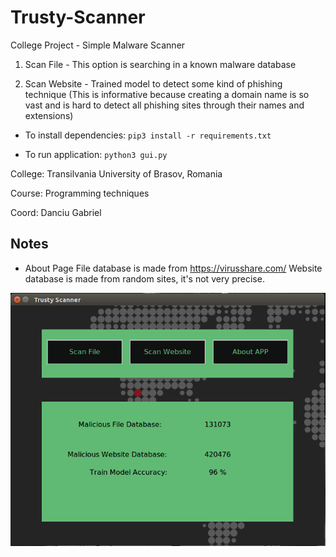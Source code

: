 # Trusty-Scanner
College Project - Simple Malware Scanner

1. Scan File - This option is searching in a known malware database

2. Scan Website - Trained model to detect some kind of phishing technique
      (This is informative because creating a domain name is so vast
      and is hard to detect all phishing sites through their names and extensions)


- To install dependencies: ``` pip3 install -r requirements.txt ```

- To run application: ``` python3 gui.py ```
      
            
College: Transilvania University of Brasov, Romania

Course:  Programming techniques

Coord:   Danciu Gabriel

## Notes

- About Page
File database is made from https://virusshare.com/
Website database is made from random sites, it's not very precise.

![alt text](images_readme/about_trusty.png)